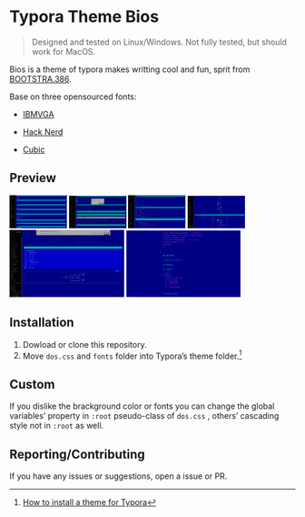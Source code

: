 # Typora Theme Bios

> Designed and tested on Linux/Windows. Not fully tested, but should work for MacOS. 

Bios is a theme of typora makes writting cool and fun, sprit from [BOOTSTRA.386](https://github.com/kristopolous/BOOTSTRA.386).

Base on three opensourced fonts: 

- [IBMVGA](https://int10h.org/oldschool-pc-fonts/fontlist/font?ibm_vga_8x14)

- [Hack Nerd](https://github.com/ryanoasis/nerd-fonts/tree/master/patched-fonts/Hack)

- [Cubic](https://github.com/ACh-K/Cubic-11)

## Preview
<div style="float:flex">
<img src="imgs/2023-05-09_20-16_1.png"  alt="nolmal mode1" style="width:20%;"/>
<img src="imgs/2023-05-09_20-16_2.png"  alt="nolmal mode2" style="width:20%;"/>
<img src="imgs/2023-05-09_20-17.png"  alt="code fence" style="width:20%;"/>
<img src="imgs/2023-05-09_20-17_1.png"  alt="mermaid" style="width:20%;"/>
<img src="imgs/2023-05-09_20-18.png" alt="focus mode" style="width:40%;"/>
<img src="imgs/2023-05-09_20-19.png" alt="source code mode" style="width:40%;"/>
</div>

## Installation

1. Dowload or clone this repository.
2. Move `dos.css` and `fonts` folder into Typora’s theme folder.[^1]

[^1]: [How to install a theme for Typora](https://theme.typora.io/doc/Install-Theme/)

## Custom

If you dislike the brackground color or fonts you can change the global variables’ property in `:root` pseudo-class of `dos.css` , others’ cascading style not in  `:root` as well.

## Reporting/Contributing

If you have any issues or suggestions, open a issue or PR.
